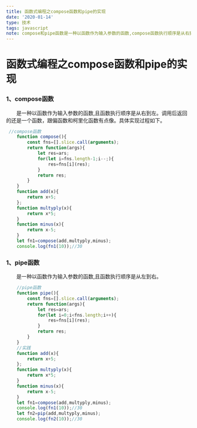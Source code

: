 ```yaml
---
title: 函数式编程之compose函数和pipe的实现
date: '2020-01-14'
type: 技术
tags: javascript
note: compose和pipe函数是一种以函数作为输入参数的函数,compose函数执行顺序是从右到左,pipe函数执行顺序是从左到右。调用后返回的还是一个函数，跟偏函数和柯里化函数有点像。
---
```

# 函数式编程之compose函数和pipe的实现

### 1、compose函数
&#8195;&#8195;是一种以函数作为输入参数的函数,且函数执行顺序是从右到左。调用后返回的还是一个函数，跟偏函数和柯里化函数有点像。具体实现过程如下。
```javascript
 //compose函数
    function compose(){
        const fns=[].slice.call(arguments);
        return function(args){
            let res=ars;
            for(let i=fns.length-1;i--;){
                res=fns[i](res);
            }
            return res;
        }
    }
    function add(x){
        return x+5;
    };
    function multyply(x){
        return x*5;
    }
    function minus(x){
        return x-5;
    }
    let fn1=compose(add,multyply,minus);
    console.log(fn1(10));//30
```
### 1、pipe函数
&#8195;&#8195;是一种以函数作为输入参数的函数,且函数执行顺序是从左到右。
```javascript
    //pipe函数
    function pipe(){
        const fns=[].slice.call(arguments);
        return function(args){
            let res=ars;
            for(let i=0;i<fns.length;i++){
                res=fns[i](res);
            }
            return res;
        }
    }
    //实践
    function add(x){
        return x+5;
    };
    function multyply(x){
        return x*5;
    }
    function minus(x){
        return x-5;
    }
    let fn1=compose(add,multyply,minus);
    console.log(fn1(10));//30
    let fn2=pip(add,multyply,minus);
    console.log(fn2(10));//30

```
